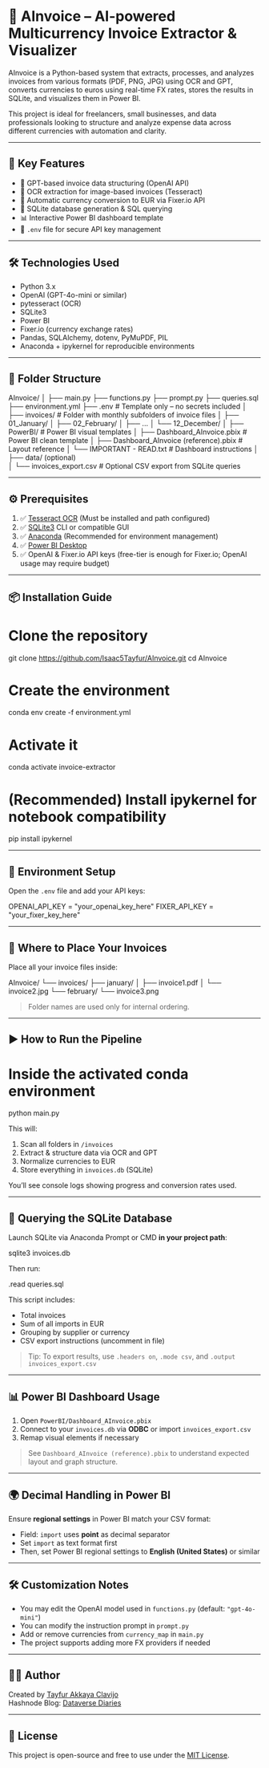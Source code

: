 # 🧾 AInvoice – AI-powered Multicurrency Invoice Extractor & Visualizer

AInvoice is a Python-based system that extracts, processes, and analyzes invoices from various formats (PDF, PNG, JPG) using OCR and GPT, converts currencies to euros using real-time FX rates, stores the results in SQLite, and visualizes them in Power BI.

This project is ideal for freelancers, small businesses, and data professionals looking to structure and analyze expense data across different currencies with automation and clarity.

---

## 🚀 Key Features

- 🧠 GPT-based invoice data structuring (OpenAI API)
- 📸 OCR extraction for image-based invoices (Tesseract)
- 💱 Automatic currency conversion to EUR via Fixer.io API
- 🧮 SQLite database generation & SQL querying
- 📊 Interactive Power BI dashboard template
- 🔐 `.env` file for secure API key management

---

## 🛠️ Technologies Used

- Python 3.x
- OpenAI (GPT-4o-mini or similar)
- pytesseract (OCR)
- SQLite3
- Power BI
- Fixer.io (currency exchange rates)
- Pandas, SQLAlchemy, dotenv, PyMuPDF, PIL
- Anaconda + ipykernel for reproducible environments

---

## 📁 Folder Structure

AInvoice/
│
├── main.py
├── functions.py
├── prompt.py
├── queries.sql
├── environment.yml
├── .env                         # Template only – no secrets included
│
├── invoices/                    # Folder with monthly subfolders of invoice files
│   ├── 01_January/
│   ├── 02_February/
│   ├── ...
│   └── 12_December/
│
├── PowerBI/                     # Power BI visual templates
│   ├── Dashboard_AInvoice.pbix             # Power BI clean template
│   ├── Dashboard_AInvoice (reference).pbix # Layout reference
│   └── IMPORTANT - READ.txt                # Dashboard instructions
│
├── data/ (optional)           
│   └── invoices_export.csv      # Optional CSV export from SQLite queries

---

## ⚙️ Prerequisites

1. ✅ [Tesseract OCR](https://github.com/tesseract-ocr/tesseract) (Must be installed and path configured)
2. ✅ [SQLite3](https://www.sqlite.org/download.html) CLI or compatible GUI
3. ✅ [Anaconda](https://www.anaconda.com/) (Recommended for environment management)
4. ✅ [Power BI Desktop](https://powerbi.microsoft.com/desktop/)
5. ✅ OpenAI & Fixer.io API keys (free-tier is enough for Fixer.io; OpenAI usage may require budget)

---

## 📦 Installation Guide

# Clone the repository
git clone https://github.com/Isaac5Tayfur/AInvoice.git
cd AInvoice

# Create the environment
conda env create -f environment.yml

# Activate it
conda activate invoice-extractor

# (Recommended) Install ipykernel for notebook compatibility
pip install ipykernel

---

## 🔑 Environment Setup

Open the `.env` file and add your API keys:

OPENAI_API_KEY = "your_openai_key_here"
FIXER_API_KEY = "your_fixer_key_here"

---

## 📂 Where to Place Your Invoices

Place all your invoice files inside:

AInvoice/
└── invoices/
    ├── january/
    │   ├── invoice1.pdf
    │   └── invoice2.jpg
    └── february/
        └── invoice3.png

> Folder names are used only for internal ordering.

---

## ▶️ How to Run the Pipeline

# Inside the activated conda environment
python main.py

This will:
1. Scan all folders in `/invoices`
2. Extract & structure data via OCR and GPT
3. Normalize currencies to EUR
4. Store everything in `invoices.db` (SQLite)

You’ll see console logs showing progress and conversion rates used.

---

## 🧮 Querying the SQLite Database

Launch SQLite via Anaconda Prompt or CMD **in your project path**:

sqlite3 invoices.db

Then run:

.read queries.sql

This script includes:
- Total invoices
- Sum of all imports in EUR
- Grouping by supplier or currency
- CSV export instructions (uncomment in file)

> Tip: To export results, use `.headers on`, `.mode csv`, and `.output invoices_export.csv`

---

## 📊 Power BI Dashboard Usage

1. Open `PowerBI/Dashboard_AInvoice.pbix`
2. Connect to your `invoices.db` via **ODBC** or import `invoices_export.csv`
3. Remap visual elements if necessary

> See `Dashboard_AInvoice (reference).pbix` to understand expected layout and graph structure.

---

## 🌍 Decimal Handling in Power BI

Ensure **regional settings** in Power BI match your CSV format:

- Field: `import` uses **point** as decimal separator
- Set `import` as text format first
- Then, set Power BI regional settings to **English (United States)** or similar

---

## 🛠️ Customization Notes

- You may edit the OpenAI model used in `functions.py` (default: `"gpt-4o-mini"`)
- You can modify the instruction prompt in `prompt.py`
- Add or remove currencies from `currency_map` in `main.py`
- The project supports adding more FX providers if needed

---

## 👨‍💻 Author

Created by [Tayfur Akkaya Clavijo](https://www.linkedin.com/in/tayfur-akkaya-clavijo)  
Hashnode Blog: [Dataverse Diaries](https://tayfur-ac.hashnode.dev)

---

## 📜 License

This project is open-source and free to use under the [MIT License](https://opensource.org/licenses/MIT).